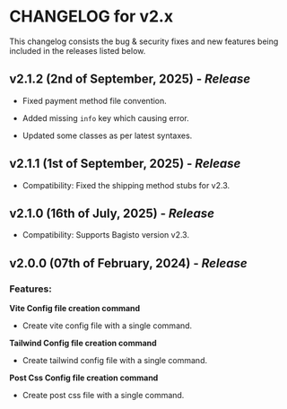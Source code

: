 # CHANGELOG for v2.x

This changelog consists the bug & security fixes and new features being included in the releases listed below.

## **v2.1.2 (2nd of September, 2025)** - _Release_

- Fixed payment method file convention.

- Added missing `info` key which causing error.

- Updated some classes as per latest syntaxes.

## **v2.1.1 (1st of September, 2025)** - _Release_

- Compatibility: Fixed the shipping method stubs for v2.3.

## **v2.1.0 (16th of July, 2025)** - _Release_

- Compatibility: Supports Bagisto version v2.3.

## **v2.0.0 (07th of February, 2024)** - _Release_

### Features:

**Vite Config file creation command**

- Create vite config file with a single command.

**Tailwind Config file creation command**

- Create tailwind config file with a single command.

**Post Css Config file creation command**

- Create post css file with a single command.

